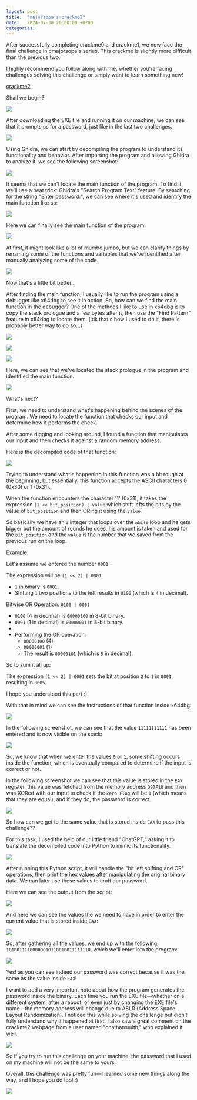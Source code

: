 ```yaml
---
layout: post
title:  "majorsopa's crackme2"
date:   2024-07-30 20:00:00 +0200
categories:
---
```


After successfully completing crackme0 and crackme1, we now face the final challenge in cmajorsopa's series. This crackme is slightly more difficult than the previous two.

I highly recommend you follow along with me, whether you're facing challenges solving this challenge or simply want to learn something new!

[crackme2](https://crackmes.one/crackme/6620ffbacddae72ae250c9c8)

Shall we begin?

![](https://media0.giphy.com/media/v1.Y2lkPTc5MGI3NjExOWN6c3JoOHh1a29xZXo1ZmFwY3dqcjNwY25ha2pvOWZkZW1tejBiOSZlcD12MV9pbnRlcm5hbF9naWZfYnlfaWQmY3Q9Zw/26CalmkpfFU3io3yU/giphy.webp)

After downloading the EXE file and running it on our machine, we can see that it prompts us for a password, just like in the last two challenges.

![](/media/majorsopa's-crackme2/image1.png)

Using Ghidra, we can start by decompiling the program to understand its functionality and behavior. After importing the program and allowing Ghidra to analyze it, we see the following screenshot:

![](/media/majorsopa's-crackme2/image3.png)

It seems that we can't locate the main function of the program.
To find it, we'll use a neat trick: Ghidra's "Search Program Text" feature. By searching for the string "Enter password:", we can see where it's used and identify the main function like so:

![](/media/majorsopa's-crackme2/image4.png)

Here we can finally see the main function of the program:

![](/media/majorsopa's-crackme2/image5.png)

At first, it might look like a lot of mumbo jumbo, but we can clarify things by renaming some of the functions and variables that we've identified after manually analyzing some of the code.

![](/media/majorsopa's-crackme2/image6.png)

Now that's a little bit better...

After finding the main function, I usually like to run the program using a debugger like x64dbg to see it in action. So, how can we find the main function in the debugger? One of the methods I like to use in x64dbg is to copy the stack prologue and a few bytes after it, then use the "Find Pattern" feature in x64dbg to locate them. (idk that's how I used to do it, there is probably better way to do so...)

![](/media/majorsopa's-crackme2/image7.png)

![](/media/majorsopa's-crackme2/image8.png)

![](/media/majorsopa's-crackme2/image9.png)

Here, we can see that we've located the stack prologue in the program and identified the main function.

![](/media/majorsopa's-crackme2/image10.png)

What's next? 

First, we need to understand what's happening behind the scenes of the program. We need to locate the function that checks our input and determine how it performs the check.

After some digging and looking around, I found a function that manipulates our input and then checks it against a random memory address.

Here is the decompiled code of that function:

![](/media/majorsopa's-crackme2/image13.png)

Trying to understand what's happening in this function was a bit rough at the beginning, but essentially, this function accepts the ASCII characters 0 (0x30) or 1 (0x31). 

When the function encounters the character '1' (0x31), it takes the expression `(1 << bit_position) | value`  which shift lefts the bits by the value of `bit_position` and then ORing it using the `value`.

So basically we have an `i` integer that loops over the `while` loop and he gets bigger but the amount of rounds he does, his amount is taken and used for the  `bit_position` and the `value` is the number that we saved from the previous run on the loop.

Example:

Let's assume we entered the number `0001`:

The expression will be  `(1 << 2) | 0001`.
   - `1` in binary is `0001`.
   - Shifting `1` two positions to the left results in `0100` (which is `4` in decimal).

Bitwise OR Operation: `0100 | 0001`
   - `0100` (4 in decimal) is `00000100` in 8-bit binary.
   - `0001` (1 in decimal) is `00000001` in 8-bit binary.
   - 
   - Performing the OR operation:
     - `00000100` (4)
     - `00000001` (1)
     - The result is `00000101` (which is `5` in decimal).

So to sum it all up:

The expression `(1 << 2) | 0001` sets the bit at position `2` to `1` in `0001`, resulting in `0005`.

I hope you understood this part :)

With that in mind we can see the instructions of that function inside x64dbg:

![](/media/majorsopa's-crackme2/image15.png)

In the following screenshot, we can see that the value `11111111111` has been entered and is now visible on the stack:

![](/media/majorsopa's-crackme2/image16.png)

So, we know that when we enter the values `0` or `1`, some shifting occurs inside the function, which is eventually compared to determine if the input is correct or not.

in the following screenshot we can see that this value is stored in the `EAX` register. this value was fetched from the memory address `D97F18` and then was XORed with our input to check if the `Zero Flag` will be `1` (which means that they are equal), and if they do, the password is correct.

![](/media/majorsopa's-crackme2/image17.png)

So how can we get to the same value that is stored inside `EAX` to pass this challenge??

For this task, I used the help of our little friend "ChatGPT," asking it to translate the decompiled code into Python to mimic its functionality.

![](/media/majorsopa's-crackme2/image19.png)

After running this Python script, it will handle the "bit left shifting and OR" operations, then print the hex values after manipulating the original binary data. We can later use these values to craft our password.


Here we can see the output from the script:

![](/media/majorsopa's-crackme2/image20.png)

And here we can see the values the we need to have in order to enter the current value that is stored inside `EAX`:

![](/media/majorsopa's-crackme2/image21.png)

So, after gathering all the values, we end up with the following: `10100111100000010110010011111110`, which we'll enter into the program:

![](/media/majorsopa's-crackme2/image22.png)

Yes! as you can see indeed our password was correct because it was the same as the value inside `EAX`!

I want to add a very important note about how the program generates the password inside the binary. Each time you run the EXE file—whether on a different system, after a reboot, or even just by changing the EXE file's name—the memory address will change due to ASLR (Address Space Layout Randomization). I noticed this while solving the challenge but didn’t fully understand why it happened at first. I also saw a great comment on the crackme2 webpage from a user named "cnathansmith," who explained it well.

![](/media/majorsopa's-crackme2/image23.png)

So if you try to run this challenge on your machine, the password that I used on my machine will not be the same to yours.

Overall, this challenge was pretty fun—I learned some new things along the way, and I hope you do too! :)

![](https://media4.giphy.com/media/v1.Y2lkPTc5MGI3NjExaGN0aGNldGY4aGIzdHBicXY2c2JrdTlrbGhzaDZrNXQyazVzdmdsOCZlcD12MV9pbnRlcm5hbF9naWZfYnlfaWQmY3Q9Zw/xT5LMHxhOfscxPfIfm/giphy.webp)
